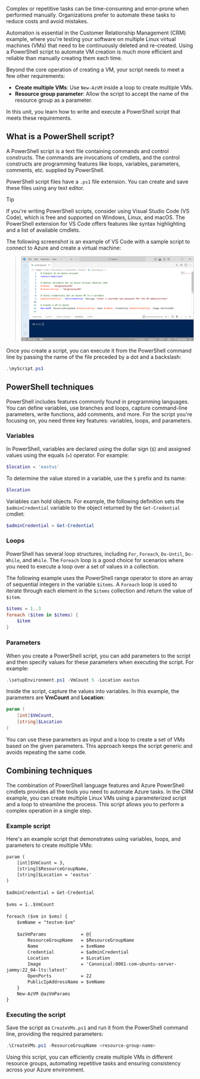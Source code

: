 <!-- markdownlint-disable MD041 -->

Complex or repetitive tasks can be time-consuming and error-prone when performed manually.
Organizations prefer to automate these tasks to reduce costs and avoid mistakes.

Automation is essential in the Customer Relationship Management (CRM) example, where you're testing
your software on multiple Linux virtual machines (VMs) that need to be continuously deleted and
re-created. Using a PowerShell script to automate VM creation is much more efficient and reliable
than manually creating them each time.

Beyond the core operation of creating a VM, your script needs to meet a few other requirements:

- **Create multiple VMs**: Use `New-AzVM` inside a loop to create multiple VMs.
- **Resource group parameter**: Allow the script to accept the name of the resource group as a
  parameter.

In this unit, you learn how to write and execute a PowerShell script that meets these
requirements.

## What is a PowerShell script?

A PowerShell script is a text file containing commands and control constructs. The commands are
invocations of cmdlets, and the control constructs are programming features like loops, variables,
parameters, comments, etc. supplied by PowerShell.

PowerShell script files have a `.ps1` file extension. You can create and save these files using any
text editor.

> [!TIP]
> If you're writing PowerShell scripts, consider using Visual Studio Code (VS Code), which is free
> and supported on Windows, Linux, and macOS. The PowerShell extension for VS Code offers features
> like syntax highlighting and a list of available cmdlets.

The following screenshot is an example of VS Code with a sample script to connect to Azure and
create a virtual machine:

>![Screenshot of VS Code with a PowerShell script to create a virtual machine in Azure](../media/7-vscode-powershell-extension-screenshot.png)

Once you create a script, you can execute it from the PowerShell command line by passing the name of
the file preceded by a dot and a backslash:

```powershell
.\myScript.ps1
```

## PowerShell techniques

PowerShell includes features commonly found in programming languages. You can define variables, use
branches and loops, capture command-line parameters, write functions, add comments, and more. For
the script you're focusing on, you need three key features: variables, loops, and parameters.

### Variables

In PowerShell, variables are declared using the dollar sign (`$`) and assigned values using the
equals (`=`) operator. For example:

```powershell
$location = 'eastus'
```

To determine the value stored in a variable, use the `$` prefix and its name:

```powershell
$location
```

Variables can hold objects. For example, the following definition sets the `$adminCredential`
variable to the object returned by the `Get-Credential` cmdlet:

```powershell
$adminCredential = Get-Credential
```

### Loops

PowerShell has several loop structures, including `For`, `Foreach`, `Do-Until`, `Do-While`, and
`While`. The `Foreach` loop is a good choice for scenarios where you need to execute a loop over a
set of values in a collection.

The following example uses the PowerShell range operator to store an array of sequential integers in
the variable `$items`. A `Foreach` loop is used to iterate through each element in the `$items`
collection and return the value of `$item`.

```powershell
$items = 1..3
foreach ($item in $items) {
    $item
}
```

### Parameters

When you create a PowerShell script, you can add parameters to the script and then specify values
for these parameters when executing the script. For example:

```powershell
.\setupEnvironment.ps1 -VmCount 5 -Location eastus
```

Inside the script, capture the values into variables. In this example, the parameters are
**VmCount** and **Location**:

```powershell
param (
    [int]$VmCount,
    [string]$Location
)
```

You can use these parameters as input and a loop to create a set of VMs based on the given
parameters. This approach keeps the script generic and avoids repeating the same code.

## Combining techniques

The combination of PowerShell language features and Azure PowerShell cmdlets provides all the tools
you need to automate Azure tasks. In the CRM example, you can create multiple Linux VMs using a
parameterized script and a loop to streamline the process. This script allows you to perform a
complex operation in a single step.

### Example script

Here's an example script that demonstrates using variables, loops, and parameters to create multiple
VMs:

```azurepowershell
param (
    [int]$VmCount = 3,
    [string]$ResourceGroupName,
    [string]$Location = 'eastus'
)

$adminCredential = Get-Credential

$vms = 1..$VmCount

foreach ($vm in $vms) {
    $vmName = "testvm-$vm"

    $azVmParams             = @{
        ResourceGroupName   = $ResourceGroupName
        Name                = $vmName
        Credential          = $adminCredential
        Location            = $Location
        Image               = 'Canonical:0001-com-ubuntu-server-jammy:22_04-lts:latest'
        OpenPorts           = 22
        PublicIpAddressName = $vmName
    }
    New-AzVM @azVmParams
}
```

### Executing the script

Save the script as `CreateVMs.ps1` and run it from the PowerShell command line, providing the
required parameters:

```powershell
.\CreateVMs.ps1 -ResourceGroupName <resource-group-name>
```

Using this script, you can efficiently create multiple VMs in different resource groups, automating
repetitive tasks and ensuring consistency across your Azure environment.
